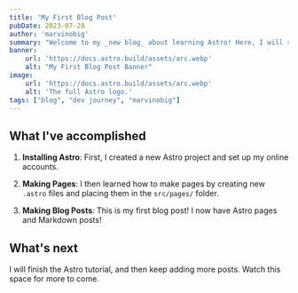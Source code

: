 ```yaml
---
title: 'My First Blog Post'
pubDate: 2023-07-28
author: 'marvinobig'
summary: "Welcome to my _new blog_ about learning Astro! Here, I will share my learning journey as I build a new website."
banner:
    url: 'https://docs.astro.build/assets/arc.webp'
    alt: "My First Blog Post Banner"
image:
    url: 'https://docs.astro.build/assets/arc.webp' 
    alt: 'The full Astro logo.'
tags: ["blog", "dev journey", "marvinobig"]
---
```


## What I've accomplished

1. **Installing Astro**: First, I created a new Astro project and set up my online accounts.

2. **Making Pages**: I then learned how to make pages by creating new `.astro` files and placing them in the `src/pages/` folder.

3. **Making Blog Posts**: This is my first blog post! I now have Astro pages and Markdown posts!

## What's next

I will finish the Astro tutorial, and then keep adding more posts. Watch this space for more to come.

